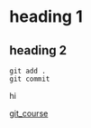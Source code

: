 # heading 1
## heading 2
`git add .`  
`git commit`
<head>hi</head> 

[git_course](https://github.com/Shivalikasingh92/git_course)
